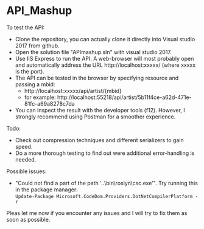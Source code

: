 # API_Mashup
To test the API:
* Clone the repository, you can actually clone it directly into Visual studio 2017 from github.
* Open the solution file "APImashup.sln" with visual studio 2017.
* Use IIS Express to run the API. A web-browser will most probably open and
automatically address the URL http://localhost:xxxxx/ (where xxxxx is the port).
* The API can be tested in the browser by specifying resource and passing a mbid:
    * http://localhost:xxxxx/api/artist/{mbid}
    *  for example: http://localhost:55218/api/artist/5b11f4ce-a62d-471e-81fc-a69a8278c7da
* You can inspect the result with the developer tools (f12). 
However, I strongly recommend using Postman for a smoother experience.

Todo:
* Check out compression techniques and different serializers to gain speed.
* Do a more thorough testing to find out were additional error-handling is needed.

Possible issues:
* "Could not find a part of the path '..\bin\roslyn\csc.exe'". Try running this in the package manager: <br />
```Update-Package Microsoft.CodeDom.Providers.DotNetCompilerPlatform -r```

Pleas let me now if you encounter any issues and I will try to fix them as soon as possible.
